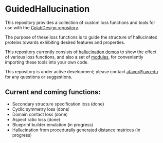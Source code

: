 # GuidedHallucination

This repository provides a collection of custom loss functions and tools for use with the [ColabDesign repository](https://github.com/sokrypton/ColabDesign). 

The purpose of these loss functions is to guide the structure of hallucinated proteins towards exhibiting desired features and properties.  

This repository currently consists of [hallucination demos](https://github.com/andrewfavor95/GuidedHallucination/tree/main/demos) to show the effect of various loss functions, and also a set of [modules](https://github.com/andrewfavor95/GuidedHallucination/tree/main/demos), for conveniently importing these tools into your own code.

This repository is under active development; please contact afavor@uw.edu for any questions or suggestions.

## Current and coming functions:
* Secondary structure specification loss (done)
* Cyclic symmetry loss (done)
* Domain contact loss (done)
* Aspect ratio loss (done)
* Blueprint builder emulation (in progress)
* Hallucination from procedurally generated distance matrices (in progress)

